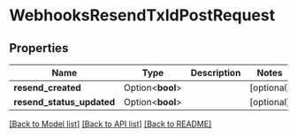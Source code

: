 # WebhooksResendTxIdPostRequest

## Properties

Name | Type | Description | Notes
------------ | ------------- | ------------- | -------------
**resend_created** | Option<**bool**> |  | [optional]
**resend_status_updated** | Option<**bool**> |  | [optional]

[[Back to Model list]](../README.md#documentation-for-models) [[Back to API list]](../README.md#documentation-for-api-endpoints) [[Back to README]](../README.md)


